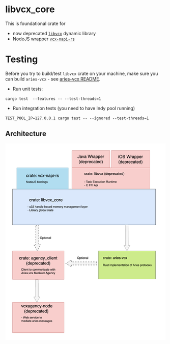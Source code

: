 # libvcx_core
This is foundational crate for
- now deprecated [`libvcx`](../libvcx) dynamic library
- NodeJS wrapper [`vcx-napi-rs`](../wrappers/vcx-napi-rs)

# Testing
Before you try to build/test `libvcx` crate on your machine, make sure you can build `aries-vcx` - see
[aries-vcx README](../aries_vcx).

- Run unit tests:
```
cargo test  --features -- --test-threads=1
```
- Run integration tests (you need to have Indy pool running)
```
TEST_POOL_IP=127.0.0.1 cargo test -- --ignored --test-threads=1
```

## Architecture

<img alt="Libvcx architecture diagram" src="../docs/architecture/architecture_230223_libvcx.png"/>
